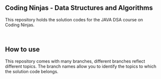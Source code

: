 <h2>Coding Ninjas - Data Structures and Algorithms</h2>
<p>This repository holds the solution codes for the JAVA DSA course on Coding Ninjas.</p>
<br>
<h2>How to use</h2>
<p>This repository comes with many branches, different branches reflect different topics. The branch names allow you to identify the topics to which the solution code belongs.</p>
